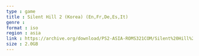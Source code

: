 ```yaml
---
type : game
title : Silent Hill 2 (Korea) (En,Fr,De,Es,It)
genre : 
format : iso
region : asia
link : https://archive.org/download/PS2-ASIA-ROMS321COM/Silent%20Hill%202%20%28Korea%29%20%28En%2CFr%2CDe%2CEs%2CIt%29.7z
size : 2.0GB
---
```

